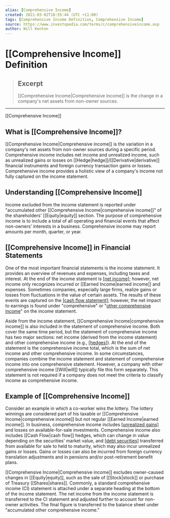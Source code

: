 ```yaml
---
alias: [Comprehensive Income]
created: 2021-03-02T18:55:44 (UTC +11:00)
tags: [Comprehensive Income Definition, Comprehensive Income]
source: https://www.investopedia.com/terms/c/comprehensiveincome.asp
author: Will Kenton
---
```


# [[Comprehensive Income]] Definition

> ## Excerpt
> [[Comprehensive Income|Comprehensive income]] is the change in a company's net assets from non-owner sources.

---

[[Comprehensive Income]]
## What is [[Comprehensive Income]]?

[[Comprehensive Income|Comprehensive income]] is the variation in a company's net assets from non-owner sources during a specific period. Comprehensive income includes net income and unrealized income, such as unrealized gains or losses on [[Hedge|hedge]]/[[Derivative|derivative]] financial instruments and foreign currency transaction gains or losses. Comprehensive income provides a holistic view of a company's income not fully captured on the income statement.

## Understanding [[Comprehensive Income]]

Income excluded from the income statement is reported under "accumulated other [[Comprehensive Income|comprehensive income]]" of the shareholders' [[Equity|equity]] section. The purpose of comprehensive income is to include a total of all operating and financial events that affect non-owners' interests in a business. Comprehensive income may report amounts per month, quarter, or year. 

## [[Comprehensive Income]] in Financial Statements

One of the most important financial statements is the income statement. It provides an overview of revenues and expenses, including taxes and interest. At the end of the income statement is [[net income]](https://www.investopedia.com/terms/n/netincome.asp); however, net income only recognizes incurred or [[Earned Income|earned income]] and expenses. Sometimes companies, especially large firms, realize gains or losses from fluctuations in the value of certain assets. The results of these events are captured on the [[cash flow statement]](https://www.investopedia.com/terms/c/cashflowstatement.asp); however, the net impact to earnings is found under "comprehensive" or "[other comprehensive income](https://www.investopedia.com/ask/answers/071415/what-are-some-examples-items-count-comprehensive-income.asp)" on the income statement.

Aside from the income statement, [[Comprehensive Income|comprehensive income]] is also included in the statement of comprehensive income. Both cover the same time period, but the statement of comprehensive income has two major sections: net income (derived from the income statement) and other comprehensive income (e.g., [[hedges]](https://www.investopedia.com/terms/h/[[Hedge|hedge]].asp)). At the end of the statement is the comprehensive income total, which is the sum of net income and other comprehensive income. In some circumstances, companies combine the income statement and statement of comprehensive income into one comprehensive statement. However, a company with other comprehensive income [[Will|will]] typically file this form separately. This statement is not required if a company does not meet the criteria to classify income as comprehensive income.

## Example of [[Comprehensive Income]]

Consider an example in which a co-worker wins the lottery. The lottery winnings are considered part of his taxable or [[Comprehensive Income|comprehensive income]] but not regular [[Earned Income|earned income]]. In business, comprehensive income includes [[unrealized gains]](https://www.investopedia.com/terms/u/unrealizedgain.asp) and losses on available-for-sale investments. Comprehensive income also includes [[Cash Flow|cash flow]] hedges, which can change in value depending on the securities' market value, and [[debt securities]](https://www.investopedia.com/terms/d/debtsecurity.asp) transferred from available for sale to held to maturity, which may also incur unrealized gains or losses. Gains or losses can also be incurred from foreign currency translation adjustments and in pensions and/or post-retirement benefit plans.

[[Comprehensive Income|Comprehensive income]] excludes owner-caused changes in [[Equity|equity]], such as the sale of [[Stock|stock]] or purchase of Treasury [[Shares|shares]]. Commonly, a standard comprehensive income (CI) statement is attached under a separate heading at the bottom of the income statement. The net income from the income statement is transferred to the CI statement and adjusted further to account for non-owner activities. The final figure is transferred to the balance sheet under "accumulated other comprehensive income."
